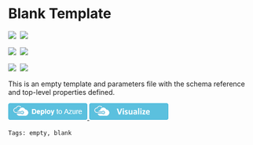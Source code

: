 # Blank Template

<IMG SRC="https://azbotstorage.blob.core.windows.net/badges/100-blank-template/PublicLastTestDate.svg" />&nbsp;
<IMG SRC="https://azbotstorage.blob.core.windows.net/badges/100-blank-template/PublicDeployment.svg" />&nbsp;

<IMG SRC="https://azbotstorage.blob.core.windows.net/badges/100-blank-template/FairfaxLastTestDate.svg" />&nbsp;
<IMG SRC="https://azbotstorage.blob.core.windows.net/badges/100-blank-template/FairfaxDeployment.svg" />&nbsp;

<IMG SRC="https://azbotstorage.blob.core.windows.net/badges/100-blank-template/BestPracticeResult.svg" />&nbsp;
<IMG SRC="https://azbotstorage.blob.core.windows.net/badges/100-blank-template/CredScanResult.svg" />&nbsp;

This is an empty template and parameters file with the schema reference and top-level properties defined.

<a href="https://portal.azure.com/#create/Microsoft.Template/uri/https%3A%2F%2Fraw.githubusercontent.com%2FAzure%2Fazure-quickstart-templates%2Fmaster%2F100-blank-template%2Fazuredeploy.json" target="_blank">
<img src="https://raw.githubusercontent.com/Azure/azure-quickstart-templates/master/1-CONTRIBUTION-GUIDE/images/deploytoazure.png"/>
</a>
<a href="http://armviz.io/#/?load=https%3A%2F%2Fraw.githubusercontent.com%2FAzure%2Fazure-quickstart-templates%2Fmaster%2F100-blank-template%2Fazuredeploy.json" target="_blank">
<img src="https://raw.githubusercontent.com/Azure/azure-quickstart-templates/master/1-CONTRIBUTION-GUIDE/images/visualizebutton.png"/>
</a>

`Tags: empty, blank`

